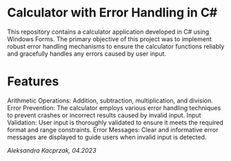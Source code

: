 # Calculator with Error Handling in C#

This repository contains a calculator application developed in C# using Windows Forms. The primary objective of this project was to implement robust error handling mechanisms to ensure the calculator functions reliably and gracefully handles any errors caused by user input.

# Features
Arithmetic Operations: Addition, subtraction, multiplication, and division.
Error Prevention: The calculator employs various error handling techniques to prevent crashes or incorrect results caused by invalid input.
Input Validation: User input is thoroughly validated to ensure it meets the required format and range constraints.
Error Messages: Clear and informative error messages are displayed to guide users when invalid input is detected.

_Aleksandra Kacprzak, 04.2023_
